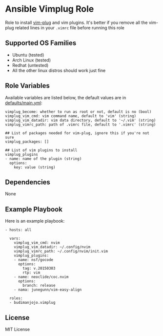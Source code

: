 Ansible Vimplug Role
====================

Role to install [vim-plug](https://github.com/junegunn/vim-plug) and vim plugins. It's better if you remove all the vim-plug related lines in your `.vimrc` file before running this role

Supported OS Families
---------------------

- Ubuntu (tested)
- Arch Linux (tested)
- Redhat (untested)
- All the other linux distros should work just fine

Role Variables
--------------

Available variables are listed below, the default values are in [defaults/main.yml](./defaults/main.yml):
```
vimplug_become: whether to run as root or not, default is no (bool)
vimplug_vim_cmd: vim command name, default to 'vim' (string)
vimplug_vim_datadir: vim data directory, default to '~/.vim' (string)
vimplug_vimrc_path: path of .vimrc file, default to '.vimrc' (string)

## List of packages needed for vim-plug, ignore this if you're not sure
vimplug_packages: []

## List of vim plugins to install
vimplug_plugins
- name: name of the plugin (string)
  options:
    key: value (string)
```

Dependencies
------------

None

Example Playbook
----------------

Here is an example playbook:
```
- hosts: all

  vars:
    vimplug_vim_cmd: nvim
    vimplug_vim_datadir: ~/.config/nvim
    vimplug_vimrc_path: ~/.config/nvim/init.vim
    vimplug_plugins:
    - name: nsf/gocode
      options:
        tag: v.20150303
        rtp: vim
    - name: neoclide/coc.nvim
      options:
        branch: release
    - nama: junegunn/vim-easy-align

  roles:
  - budimanjojo.vimplug
```

License
-------

MIT License
